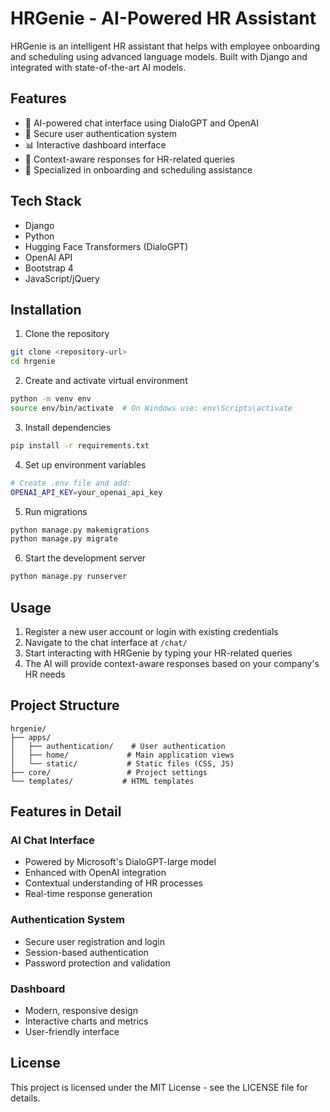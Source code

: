 # HRGenie - AI-Powered HR Assistant

HRGenie is an intelligent HR assistant that helps with employee onboarding and scheduling using advanced language models. Built with Django and integrated with state-of-the-art AI models.

## Features

- 🤖 AI-powered chat interface using DialoGPT and OpenAI
- 🔐 Secure user authentication system
- 📊 Interactive dashboard interface
- 💼 Context-aware responses for HR-related queries
- 🎯 Specialized in onboarding and scheduling assistance

## Tech Stack

- Django 
- Python
- Hugging Face Transformers (DialoGPT)
- OpenAI API
- Bootstrap 4
- JavaScript/jQuery

## Installation

1. Clone the repository
```bash
git clone <repository-url>
cd hrgenie
```

2. Create and activate virtual environment
```bash
python -m venv env
source env/bin/activate  # On Windows use: env\Scripts\activate
```

3. Install dependencies
```bash
pip install -r requirements.txt
```

4. Set up environment variables
```bash
# Create .env file and add:
OPENAI_API_KEY=your_openai_api_key
```

5. Run migrations
```bash
python manage.py makemigrations
python manage.py migrate
```

6. Start the development server
```bash
python manage.py runserver
```

## Usage

1. Register a new user account or login with existing credentials
2. Navigate to the chat interface at `/chat/`
3. Start interacting with HRGenie by typing your HR-related queries
4. The AI will provide context-aware responses based on your company's HR needs

## Project Structure

```
hrgenie/
├── apps/
│   ├── authentication/    # User authentication
│   ├── home/             # Main application views
│   └── static/           # Static files (CSS, JS)
├── core/                 # Project settings
└── templates/           # HTML templates
```

## Features in Detail

### AI Chat Interface
- Powered by Microsoft's DialoGPT-large model
- Enhanced with OpenAI integration
- Contextual understanding of HR processes
- Real-time response generation

### Authentication System
- Secure user registration and login
- Session-based authentication
- Password protection and validation

### Dashboard
- Modern, responsive design
- Interactive charts and metrics
- User-friendly interface

## License

This project is licensed under the MIT License - see the LICENSE file for details.
